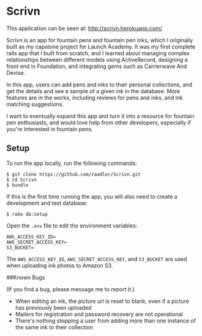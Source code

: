 # Scrivn
This application can be seen at: http://scrivn.herokuapp.com/

Scrivn is an app for fountain pens and fountain pen inks, which I originally built as my capstone project for Launch Academy. It was my first complete rails app that I built from scratch, and I learned about managing complex relationships between different models using ActiveRecord, designing a front end in Foundation, and integrating gems such as Carrierwave And Devise.

In this app, users can add pens and inks to their
personal collections, and get the details and see a sample of a given ink in the database. More features are in the works, including reviews for pens and inks, and ink matching suggestions.

I want to eventually expand this app and turn it into a resource for fountain pen enthusiasts, and would love help from other developers, especially if you're interested in fountain pens.


## Setup

To run the app locally, run the following commands:

```no-highlight
$ git clone https://github.com/raadler/Scrivn.git
$ cd Scrivn
$ bundle
```

If this is the first time running the app, you will also need to create a development and test database:

```no-highlight
$ rake db:setup
```

Open the `.env` file to edit the environment variables:

```no-highlight
AWS_ACCESS_KEY_ID=
AWS_SECRET_ACCESS_KEY=
S3_BUCKET=
```

The `AWS_ACCESS_KEY_ID`, `AWS_SECRET_ACCESS_KEY`, and `S3_BUCKET` are used when uploading ink photos to Amazon S3.


##Known Bugs

(If you find a bug, please message me to report it.)

* When editing an ink, the picture url is reset to blank, even if a picture has previously been uploaded
* Mailers for registration and password recovery are not operational
* There's nothing stopping a user from adding more than one instance of the same ink to their collection
